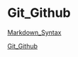 # Git_Github

[Markdown_Syntax](https://github.com/thgus0104/TIL/blob/master/Git_Github/Markdown_Syntax.md)

[Git_Github](https://github.com/thgus0104/TIL/blob/master/Git_Github/Git_Github.md)

